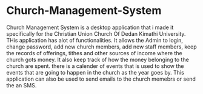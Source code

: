 # Church-Management-System
Church Management System is a desktop application that i made it specifically for the Christian Union Church Of Dedan Kimathi University. THis application has alot of functionalities. It allows the Admin to login, change password, add new church members, add new staff members, keep the records of offerings, tithes and other sources of income where the church gots money. It also keep track of how the money belonging to the church are spent. there is a calender of events that is used to show the events that are going to happen in the church as the year goes by. This application can also be used to send emails to the church memebrs or send the an SMS.

